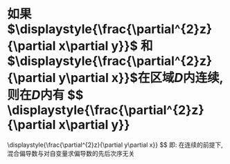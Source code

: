 
如果$\displaystyle{\frac{\partial^{2}z}{\partial x\partial y}}$ 和 $\displaystyle{\frac{\partial^{2}z}{\partial y\partial x}}$在区域$D$内连续, 则在$D$内有
$$
\displaystyle{\frac{\partial^{2}z}{\partial x\partial y}}
=
\displaystyle{\frac{\partial^{2}z}{\partial y\partial x}}
$$
即: 在连续的前提下,混合偏导数与对自变量求偏导数的先后次序无关
